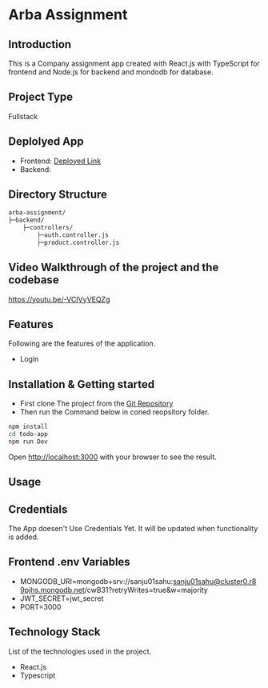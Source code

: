 # Arba Assignment


## Introduction
This is a Company assignment app created with React.js with TypeScript for frontend and Node.js for backend and mondodb for database. 



## Project Type
Fullstack

## Deplolyed App
- Frontend: [Deployed Link](https://next-todo-app-ashy-iota.vercel.app/)
- Backend: 

## Directory Structure
```bash
arba-assignment/
├─backend/
    ├─controllers/
        ├─auth.controller.js
        ├─product.controller.js


```

## Video Walkthrough of the project and  the codebase
https://youtu.be/-VCIVyVEQZg


## Features
Following are the features of the application.

- Login 




## Installation & Getting started
- First clone The project from the [Git Repository](https://github.com/sanju01sahu/next-todo-app/tree/main/todo-app)
- Then run the Command below in coned reopsitory folder.

```bash
npm install 
cd todo-app
npm run Dev
```
Open [http://localhost:3000](http://localhost:3000) with your browser to see the result.

## Usage

## Credentials
The App doesen't Use Credentials Yet. It will be updated when functionality is added.

## Frontend .env Variables
- MONGODB_URI=mongodb+srv://sanju01sahu:sanju01sahu@cluster0.r89pjhs.mongodb.net/cwB31?retryWrites=true&w=majority
- JWT_SECRET=jwt_secret
- PORT=3000




## Technology Stack
List of the technologies used in the project.

- React.js
- Typescript



